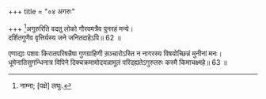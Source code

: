 +++
title = "०४ अगरुः"

+++
[^3]अगुरुरिति वदतु लोको गौरवमत्रैव पुनरहं मन्ये।  
दर्शितगुणैव वृत्तिर्यस्य जने जनितदाहेऽपि॥ 62 ॥  
  
[^3]: नाम्ना; [पक्षे] लघुः.

एणाद्याः पशवः किरातपरिषन्नैषा गुणग्राहिणी स़ञ्चारोऽस्ति न नागरस्य विषयोच्छिन्नं मुनीनां मनः।  
धूमेनातिसुगन्धिनात्र विपिने दिक्चक्रमामोदयन्नामूलं परिदह्यतेऽगुरुतरुः कस्मै किमाचक्ष्महे॥ 63 ॥  